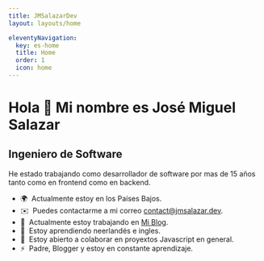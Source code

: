 ```yaml
---
title: JMSalazarDev
layout: layouts/home

eleventyNavigation:
  key: es-home
  title: Home
  order: 1
  icon: home
---
```


Hola 👋 Mi nombre es José Miguel Salazar
========================================

Ingeniero de Software
---------------------

He estado trabajando como desarrollador de software por mas de 15 años tanto como en frontend como en backend.

* 🌍  Actualmente estoy en los Países Bajos.
* ✉️  Puedes contactarme a mi correo [contact@jmsalazar.dev](mailto:contact@jmsalazar.dev).
* 🚀  Actualmente estoy trabajando en [Mi Blog](http://jmsalazar.dev).
* 🧠  Estoy aprendiendo neerlandés e ingles.
* 🤝  Estoy abierto a colaborar en proyextos Javascript en general.
* ⚡  Padre, Blogger y estoy en constante aprendizaje.


